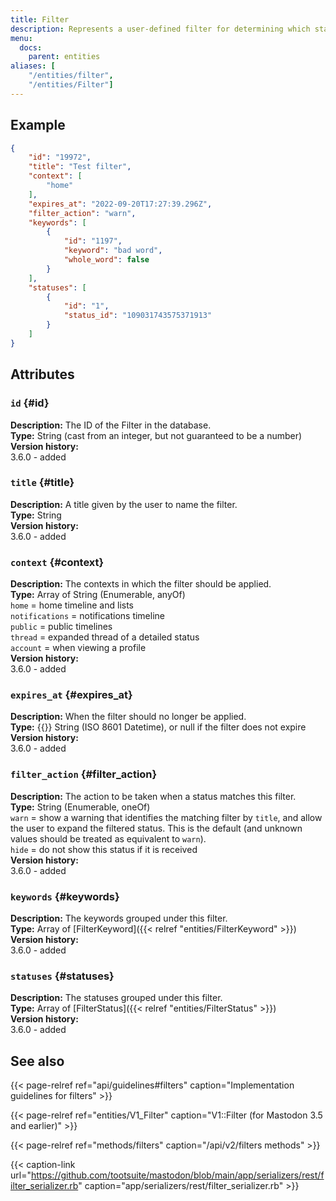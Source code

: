 ```yaml
---
title: Filter
description: Represents a user-defined filter for determining which statuses should not be shown to the user.
menu:
  docs:
    parent: entities
aliases: [
	"/entities/filter",
	"/entities/Filter"]
---
```


## Example

```json
{
	"id": "19972",
	"title": "Test filter",
	"context": [
		"home"
	],
	"expires_at": "2022-09-20T17:27:39.296Z",
	"filter_action": "warn",
	"keywords": [
		{
			"id": "1197",
			"keyword": "bad word",
			"whole_word": false
		}
	],
	"statuses": [
		{
			"id": "1",
			"status_id": "109031743575371913"
		}
    ]
}
```

## Attributes

### `id` {#id}

**Description:** The ID of the Filter in the database.\
**Type:** String (cast from an integer, but not guaranteed to be a number)\
**Version history:**\
3.6.0 - added

### `title` {#title}

**Description:** A title given by the user to name the filter.\
**Type:** String\
**Version history:**\
3.6.0 - added

### `context` {#context}

**Description:** The contexts in which the filter should be applied.\
**Type:** Array of String (Enumerable, anyOf)\
`home` = home timeline and lists\
`notifications` = notifications timeline\
`public` = public timelines\
`thread` = expanded thread of a detailed status\
`account` = when viewing a profile\
**Version history:**\
3.6.0 - added

### `expires_at` {#expires_at}

**Description:** When the filter should no longer be applied.\
**Type:** {{<nullable>}} String (ISO 8601 Datetime), or null if the filter does not expire\
**Version history:**\
3.6.0 - added

### `filter_action` {#filter_action}

**Description:** The action to be taken when a status matches this filter.\
**Type:** String (Enumerable, oneOf)\
`warn` = show a warning that identifies the matching filter by `title`, and allow the user to expand the filtered status. This is the default (and unknown values should be treated as equivalent to `warn`).\
`hide` = do not show this status if it is received\
**Version history:**\
3.6.0 - added

### `keywords` {#keywords}

**Description:** The keywords grouped under this filter.\
**Type:** Array of [FilterKeyword]({{< relref "entities/FilterKeyword" >}})\
**Version history:**\
3.6.0 - added

### `statuses` {#statuses}

**Description:** The statuses grouped under this filter.\
**Type:** Array of [FilterStatus]({{< relref "entities/FilterStatus" >}})\
**Version history:**\
3.6.0 - added

## See also

{{< page-relref ref="api/guidelines#filters" caption="Implementation guidelines for filters" >}}

{{< page-relref ref="entities/V1_Filter" caption="V1::Filter (for Mastodon 3.5 and earlier)" >}}

{{< page-relref ref="methods/filters" caption="/api/v2/filters methods" >}}

{{< caption-link url="https://github.com/tootsuite/mastodon/blob/main/app/serializers/rest/filter_serializer.rb" caption="app/serializers/rest/filter_serializer.rb" >}}